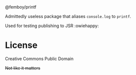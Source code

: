 @femboy/printf

Admittedly useless package that aliases `console.log` to `printf`.

Used for testing publishing to JSR :owiehappy:

# License

Creative Commons Public Domain

~~Not like it matters~~